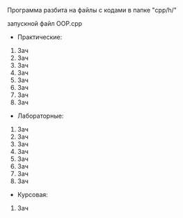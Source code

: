  Программа разбита на файлы с кодами в папке "cpp/h/"

запускной файл OOP.cpp


<ul><li>Практические:</li></ul>
  <ol type="1">
    <li>Зач</li>
    <li>Зач</li>
    <li>Зач</li>
    <li>Зач</li>
    <li>Зач</li>
    <li>Зач</li>
    <li>Зач</li>
    <li>Зач</li>
  </ol>
<ul><li>Лабораторные:</li></ul>
  <ol>
    <li>Зач</li>
    <li>Зач</li>
    <li>Зач</li>
    <li>Зач</li>
    <li>Зач</li>
    <li>Зач</li>
    <li>Зач</li>
    <li>Зач</li>
  </ol>
<ul><li>Курсовая:</li></ul>
    <ol>
    <li>Зач</li>
  </ol>
